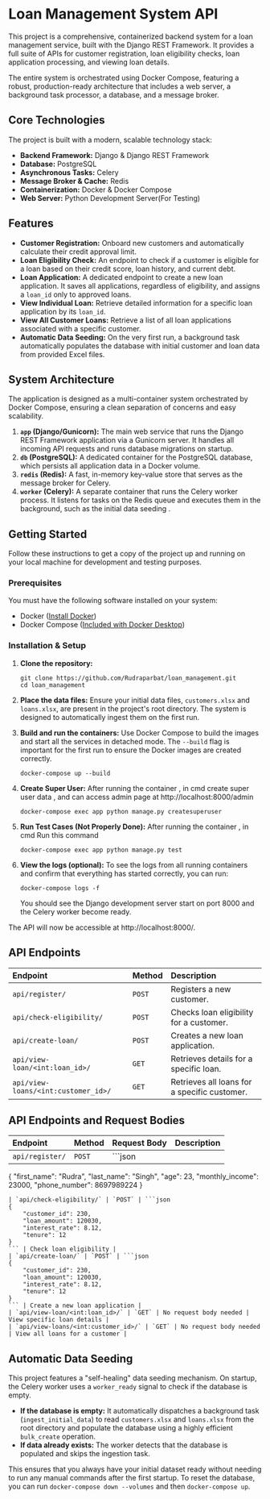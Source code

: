 # Loan Management System API

This project is a comprehensive, containerized backend system for a loan management service, built with the Django REST Framework. It provides a full suite of APIs for customer registration, loan eligibility checks, loan application processing, and viewing loan details.

The entire system is orchestrated using Docker Compose, featuring a robust, production-ready architecture that includes a web server, a background task processor, a database, and a message broker.

## Core Technologies

The project is built with a modern, scalable technology stack:

- **Backend Framework:** Django & Django REST Framework
- **Database:** PostgreSQL
- **Asynchronous Tasks:** Celery
- **Message Broker & Cache:** Redis
- **Containerization:** Docker & Docker Compose
- **Web Server:** Python Development Server(For Testing)

## Features

- **Customer Registration:** Onboard new customers and automatically calculate their credit approval limit.
- **Loan Eligibility Check:** An endpoint to check if a customer is eligible for a loan based on their credit score, loan history, and current debt.
- **Loan Application:** A dedicated endpoint to create a new loan application. It saves all applications, regardless of eligibility, and assigns a `loan_id` only to approved loans.
- **View Individual Loan:** Retrieve detailed information for a specific loan application by its `loan_id`.
- **View All Customer Loans:** Retrieve a list of all loan applications associated with a specific customer.
- **Automatic Data Seeding:** On the very first run, a background task automatically populates the database with initial customer and loan data from provided Excel files.

## System Architecture

The application is designed as a multi-container system orchestrated by Docker Compose, ensuring a clean separation of concerns and easy scalability.

1.  **`app` (Django/Gunicorn):** The main web service that runs the Django REST Framework application via a Gunicorn server. It handles all incoming API requests and runs database migrations on startup.
2.  **`db` (PostgreSQL):** A dedicated container for the PostgreSQL database, which persists all application data in a Docker volume.
3.  **`redis` (Redis):** A fast, in-memory key-value store that serves as the message broker for Celery.
4.  **`worker` (Celery):** A separate container that runs the Celery worker process. It listens for tasks on the Redis queue and executes them in the background, such as the initial data seeding .

## Getting Started

Follow these instructions to get a copy of the project up and running on your local machine for development and testing purposes.

### Prerequisites

You must have the following software installed on your system:

-   Docker ([Install Docker](https://docs.docker.com/get-docker/))
-   Docker Compose ([Included with Docker Desktop](https://docs.docker.com/compose/install/))

### Installation & Setup

1.  **Clone the repository:**
    ```
    git clone https://github.com/Rudraparbat/loan_management.git
    cd loan_management
    ```

2.  **Place the data files:**
    Ensure your initial data files, `customers.xlsx` and `loans.xlsx`, are present in the project's root directory. The system is designed to automatically ingest them on the first run.

3.  **Build and run the containers:**
    Use Docker Compose to build the images and start all the services in detached mode. The `--build` flag is important for the first run to ensure the Docker images are created correctly.
    ```
    docker-compose up --build 
    ```

4.  **Create Super User:**
    After running the container , in cmd create super user data , and can access admin page at http://localhost:8000/admin
    ```
    docker-compose exec app python manage.py createsuperuser
    ```

4.  **Run Test Cases (Not Properly Done):**
    After running the container , in cmd Run this command
    ```
    docker-compose exec app python manage.py test
    ```

5.  **View the logs (optional):**
    To see the logs from all running containers and confirm that everything has started correctly, you can run:
    ```
    docker-compose logs -f
    ```
    You should see the Django development server start on port 8000 and the Celery worker become ready.

The API will now be accessible at http://localhost:8000/.

## API Endpoints

| Endpoint                      | Method | Description                               |
| :---------------------------- | :----- | :---------------------------------------- |
| `api/register/`                  | `POST` | Registers a new customer.                 |
| `api/check-eligibility/`         | `POST` | Checks loan eligibility for a customer.   |
| `api/create-loan/`               | `POST` | Creates a new loan application.           |
| `api/view-loan/<int:loan_id>/`     | `GET`  | Retrieves details for a specific loan.    |
| `api/view-loans/<int:customer_id>/`| `GET`  | Retrieves all loans for a specific customer.|

## API Endpoints and Request Bodies

| Endpoint | Method | Request Body | Description |
| :------- | :----- | :---------- | :---------- |
| `api/register/` | `POST` | ```json
{
    "first_name": "Rudra",
    "last_name": "Singh",
    "age": 23,
    "monthly_income": 23000,
    "phone_number": 8697989224
}
``` | Register a new customer |
| `api/check-eligibility/` | `POST` | ```json
{
    "customer_id": 230,
    "loan_amount": 120030,
    "interest_rate": 8.12,
    "tenure": 12
}
``` | Check loan eligibility |
| `api/create-loan/` | `POST` | ```json
{
    "customer_id": 230,
    "loan_amount": 120030,
    "interest_rate": 8.12,
    "tenure": 12
}
``` | Create a new loan application |
| `api/view-loan/<int:loan_id>/` | `GET` | No request body needed | View specific loan details |
| `api/view-loans/<int:customer_id>/` | `GET` | No request body needed | View all loans for a customer |
```
## Automatic Data Seeding

This project features a "self-healing" data seeding mechanism. On startup, the Celery worker uses a `worker_ready` signal to check if the database is empty.

-   **If the database is empty:** It automatically dispatches a background task (`ingest_initial_data`) to read `customers.xlsx` and `loans.xlsx` from the root directory and populate the database using a highly efficient `bulk_create` operation.
-   **If data already exists:** The worker detects that the database is populated and skips the ingestion task.

This ensures that you always have your initial dataset ready without needing to run any manual commands after the first startup. To reset the database, you can run `docker-compose down --volumes` and then `docker-compose up`.
